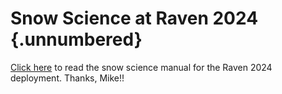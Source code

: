 # Snow Science at Raven 2024 {.unnumbered}

[Click here](manuals/ravenSnowScience_ICECAPS-MELT2024.pdf) to read the snow science manual for the Raven 2024 deployment. Thanks, Mike!!

